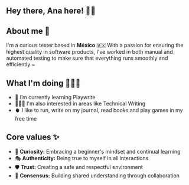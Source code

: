 ## Hey there, Ana here! 👋🏻

## About me 🔭 
I'm a curious tester based in **México** 🇲🇽 With a passion for ensuring the highest quality in software products, I've worked in both manual and automated testing to make sure that everything runs smoothly and efficiently ~

## What I'm doing 👩🏻‍💻
- 🌱 I’m currently learning Playwrite
- 👩🏻‍🔬 I'm also interested in areas like Technical Writing
- 🫀 I like to run, write on my journal, read books and play games in my free time

## Core values ✨
- 🍏 **Curiosity:** Embracing a beginner's mindset and continual learning
- 🎭 **Authenticity:** Being true to myself in all interactions
- 🛡️ **Trust:** Creating a safe and respectful environment
- 🤝 **Consensus:** Building shared understanding through collaboration
